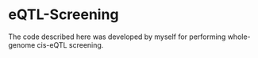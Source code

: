 # eQTL-Screening
The code described here was developed by myself for performing whole-genome cis-eQTL screening. 
